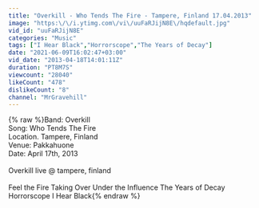 ```yaml
---
title: "Overkill - Who Tends The Fire - Tampere, Finland 17.04.2013"
image: "https:\/\/i.ytimg.com\/vi\/uuFaRJijN8E\/hqdefault.jpg"
vid_id: "uuFaRJijN8E"
categories: "Music"
tags: ["I Hear Black","Horrorscope","The Years of Decay"]
date: "2021-06-09T16:02:47+03:00"
vid_date: "2013-04-18T14:01:11Z"
duration: "PT8M7S"
viewcount: "28040"
likeCount: "478"
dislikeCount: "8"
channel: "MrGravehill"
---
```

{% raw %}Band: Overkill<br />Song: Who Tends The Fire<br />Location. Tampere, Finland<br />Venue: Pakkahuone<br />Date: April 17th, 2013<br /><br />Overkill live @ tampere, finland<br /><br />Feel the Fire Taking Over Under the Influence The Years of Decay Horrorscope I Hear Black{% endraw %}
